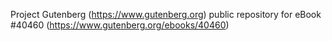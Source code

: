 Project Gutenberg (https://www.gutenberg.org) public repository for eBook #40460 (https://www.gutenberg.org/ebooks/40460)
